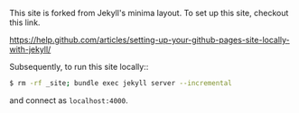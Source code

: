 This site is forked from Jekyll's minima layout. To set up this site, checkout
this link.

https://help.github.com/articles/setting-up-your-github-pages-site-locally-with-jekyll/

Subsequently, to run this site locally::

```bash
$ rm -rf _site; bundle exec jekyll server --incremental
```

and connect as `localhost:4000`.
